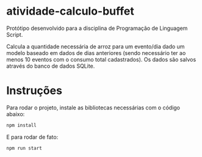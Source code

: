 # atividade-calculo-buffet
Protótipo desenvolvido para a disciplina de Programação de Linguagem Script.

Calcula a quantidade necessária de arroz para um evento/dia dado um modelo baseado em dados de dias anteriores (sendo necessário ter ao menos 10 eventos com o consumo total cadastrados).
Os dados são salvos através do banco de dados SQLite.

# Instruções
Para rodar o projeto, instale as bibliotecas necessárias com o código abaixo:
```javascript
npm install
```

E para rodar de fato:
```javascript
npm run start
